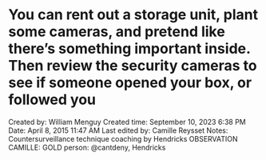 # You can rent out a storage unit, plant some cameras, and pretend like there’s something important inside. Then review the security cameras to see if someone opened your box, or followed you

Created by: William Menguy
Created time: September 10, 2023 6:38 PM
Date: April 8, 2015 11:47 AM
Last edited by: Camille Reysset
Notes: Countersurveillance technique coaching by Hendricks
OBSERVATION CAMILLE: GOLD
person: @cantdeny, Hendricks